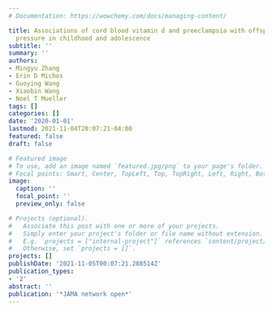```yaml
---
# Documentation: https://wowchemy.com/docs/managing-content/

title: Associations of cord blood vitamin d and preeclampsia with offspring blood
  pressure in childhood and adolescence
subtitle: ''
summary: ''
authors:
- Mingyu Zhang
- Erin D Michos
- Guoying Wang
- Xiaobin Wang
- Noel T Mueller
tags: []
categories: []
date: '2020-01-01'
lastmod: 2021-11-04T20:07:21-04:00
featured: false
draft: false

# Featured image
# To use, add an image named `featured.jpg/png` to your page's folder.
# Focal points: Smart, Center, TopLeft, Top, TopRight, Left, Right, BottomLeft, Bottom, BottomRight.
image:
  caption: ''
  focal_point: ''
  preview_only: false

# Projects (optional).
#   Associate this post with one or more of your projects.
#   Simply enter your project's folder or file name without extension.
#   E.g. `projects = ["internal-project"]` references `content/project/deep-learning/index.md`.
#   Otherwise, set `projects = []`.
projects: []
publishDate: '2021-11-05T00:07:21.288514Z'
publication_types:
- '2'
abstract: ''
publication: '*JAMA network open*'
---
```

